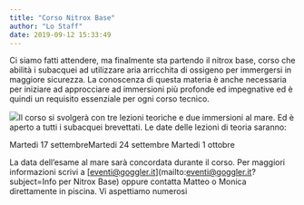 ```yaml
---
title: "Corso Nitrox Base"
author: "Lo Staff"
date: 2019-09-12 15:33:49
---
```


Ci siamo fatti attendere, ma finalmente sta partendo il nitrox base, corso che abilità i subacquei ad utilizzare aria arricchita di ossigeno per immergersi in maggiore sicurezza. La conoscenza di questa materia è anche necessaria per iniziare ad approcciare ad immersioni più profonde ed impegnative ed è quindi un requisito essenziale per ogni corso tecnico.

![](http://static.wixstatic.com/media/ef7a2f_68c837a9124249c3a3593570274711ff~mv2.jpeg)Il corso si svolgerà con tre lezioni teoriche e due immersioni al mare. Ed è aperto a tutti i subacquei brevettati. Le date delle lezioni di teoria saranno:

Martedi 17 settembreMartedi 24 settembre Martedi 1 ottobre

La data dell’esame al mare sarà concordata durante il corso.  Per maggiori informazioni scrivi a 
[eventi@goggler.it](mailto:eventi@goggler.it?subject=Info per Nitrox Base) oppure contatta Matteo o Monica direttamente in piscina.  Vi aspettiamo numerosi